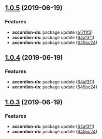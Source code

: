 <a name="1.0.5"></a>
## [1.0.5](https://github.com/MansoorBashaBellary/monorepo/compare/v1.0.7...v1.0.5) (2019-06-19)


### Features

* **accordion-ds:** package update ([a17f1f3](https://github.com/MansoorBashaBellary/monorepo/commit/a17f1f3))
* **accordion-ds:** package update ([64af3f1](https://github.com/MansoorBashaBellary/monorepo/commit/64af3f1))
* **accordion-ds:** package update ([645bc24](https://github.com/MansoorBashaBellary/monorepo/commit/645bc24))



<a name="1.0.4"></a>
## [1.0.4](https://github.com/MansoorBashaBellary/monorepo/compare/v1.0.7...v1.0.4) (2019-06-19)


### Features

* **accordion-ds:** package update ([64af3f1](https://github.com/MansoorBashaBellary/monorepo/commit/64af3f1))
* **accordion-ds:** package update ([645bc24](https://github.com/MansoorBashaBellary/monorepo/commit/645bc24))



<a name="1.0.3"></a>
## [1.0.3](https://github.com/MansoorBashaBellary/monorepo/compare/v1.0.7...v1.0.3) (2019-06-19)


### Features

* **accordion-ds:** package update ([64af3f1](https://github.com/MansoorBashaBellary/monorepo/commit/64af3f1))
* **accordion-ds:** package update ([645bc24](https://github.com/MansoorBashaBellary/monorepo/commit/645bc24))



